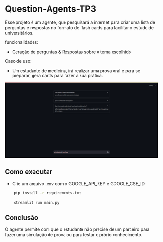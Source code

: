 ﻿# Question-Agents-TP3

Esse projeto é um agente, que pesquisará a internet para criar uma lista de perguntas e respostas no formato
de flash cards para facilitar o estudo de universitários.

funcionalidades:

- Geração de perguntas & Respostas sobre o tema escolhido

Caso de uso:

- Um estudante de medicina, irá realizar uma prova oral e para se preparar, gera cards para fazer a sua prática.

![Demo](https://raw.githubusercontent.com/MateusGurgel/Question-Agents-TP3/refs/heads/main/Demo/img.png)

## Como executar

- Crie um arquivo .env com o GOOGLE_API_KEY e GOOGLE_CSE_ID

```bash
    pip install -r requirements.txt
```

```bash
    streamlit run main.py
```

## Conclusão

O agente permite com que o estudante não precise de um parceiro para fazer uma simulação de prova ou para testar o prório conhecimento.
